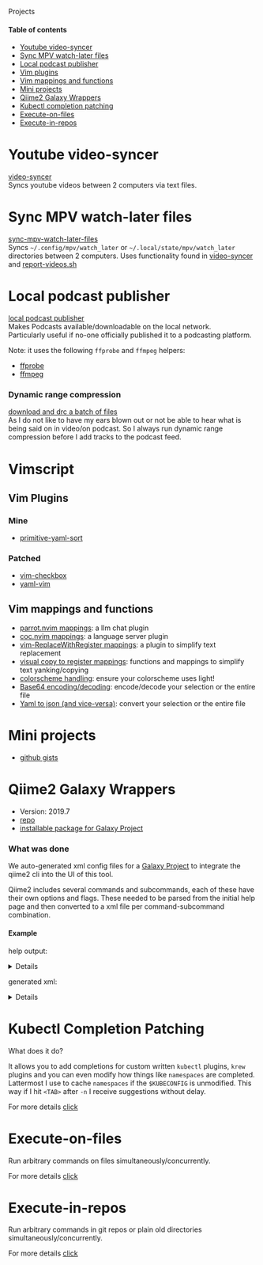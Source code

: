Projects

#### Table of contents

- [Youtube video-syncer](#youtube-video-syncer)
- [Sync MPV watch-later files](#sync-mpv-watch-later-files)
- [Local podcast publisher](#local-podcast-publisher)
- [Vim plugins](#vim-plugins)
- [Vim mappings and functions](#vim-mappings-and-functions)
- [Mini projects](#mini-projects)
- [Qiime2 Galaxy Wrappers](#qiime2-galaxy-wrappers)
- [Kubectl completion patching](#kubectl-completion-patching)
- [Execute-on-files](#execute-on-files)
- [Execute-in-repos](#execute-in-repos)

# Youtube video-syncer

[video-syncer](https://github.com/diepfote/golang-tools/tree/32d62f7cad6f27d7c0503ba92907fee74f0a25b1/video-syncer)  
Syncs youtube videos between 2 computers via text files.

# Sync MPV watch-later files

[sync-mpv-watch-later-files](https://github.com/diepfote/golang-tools/tree/7f86a2e32d83d6f09f6af758ed267eee826ddef6/sync-video-syncer-mpv-watch-later-files)  
Syncs `~/.config/mpv/watch_later` or `~/.local/state/mpv/watch_later` directories between 2 computers.
Uses functionality found in [video-syncer](#youtube-video-syncer) and [report-videos.sh](https://github.com/diepfote/scripts/blob/fc09c10453e8527e3fb53a3c379b128310c60b69/normal-privileges_systemd_scripts/report-videos.sh)

# Local podcast publisher  

[local podcast publisher](https://github.com/diepfote/local-podcast-publisher)  
Makes Podcasts available/downloadable on the local network.  
Particularly useful if no-one officially published it to a podcasting platform.

Note: it uses the following `ffprobe` and `ffmpeg` helpers:

* [ffprobe](https://github.com/search?q=repo%3Adiepfote%2Fscripts+ffprobe&type=code)
* [ffmpeg](https://github.com/search?q=repo%3Adiepfote%2Fscripts%20ffmpeg&type=code)

### Dynamic range compression

[download and drc a batch of files](https://github.com/diepfote/scripts/blob/939d8cde8284a62ac80ff3832c27add730d4b74c/source-me/posix-compliant-shells.sh#L443)  
As I do not like to have my ears blown out or not be able to hear
what is being said on in video/on podcast. 
So I always run dynamic range compression before I add tracks to the podcast feed.


# Vimscript

## Vim Plugins

### Mine

* [primitive-yaml-sort](https://github.com/diepfote/vim-primitive-yamlsort)

### Patched

* [vim-checkbox](https://github.com/diepfote/vim-checkbox)
* [yaml-vim](https://github.com/diepfote/yaml-vim)

## Vim mappings and functions

* [parrot.nvim mappings](https://github.com/diepfote/.vim/blob/8c0299bb77086468e39853a8ee69ca304c1dbf75/plugins.vim#L739): a llm chat plugin
* [coc.nvim mappings](https://github.com/diepfote/.vim/blob/8c0299bb77086468e39853a8ee69ca304c1dbf75/plugins.vim#L47): a language server plugin
* [vim-ReplaceWithRegister mappings](https://github.com/diepfote/.vim/blob/8c0299bb77086468e39853a8ee69ca304c1dbf75/plugins.vim#L418): a plugin to simplify text replacement
* [visual copy to register mappings](https://github.com/diepfote/.vim/blob/8c0299bb77086468e39853a8ee69ca304c1dbf75/plugins.vim#L432): functions and mappings to simplify text yanking/copying
* [colorscheme handling](https://github.com/diepfote/.vim/blob/8c0299bb77086468e39853a8ee69ca304c1dbf75/plugins.vim#L835): ensure your colorscheme uses light!
* [Base64 encoding/decoding](https://github.com/diepfote/.vim/blob/8c0299bb77086468e39853a8ee69ca304c1dbf75/vimrc#L548): encode/decode your selection or the entire file
* [Yaml to json (and vice-versa)](https://github.com/diepfote/.vim/blob/8c0299bb77086468e39853a8ee69ca304c1dbf75/vimrc#L620): convert your selection or the entire file


# Mini projects

* [github gists](https://gist.github.com/search?q=user%3Adiepfote+%22mini-project%22&ref=searchresults)


# Qiime2 Galaxy Wrappers

* Version: 2019.7
* [repo](https://github.com/diepfote/qiime2_wrappers)
* [installable package for Galaxy Project](https://toolshed.g2.bx.psu.edu/view/florianbegusch/qiime2_suite)

### What was done

We auto-generated xml config files for a [Galaxy Project](https://galaxyproject.org/) to integrate the qiime2 cli into the UI of this tool.

Qiime2 includes several commands and subcommands, each of these have their own options and flags.
These needed to be parsed from the initial help page and then converted to a xml file per command-subcommand combination.

#### Example

help output:

<p><details>

```text
(qiime2-2019.7) root@dd8a4d319d86:/data# qiime vsearch cluster-features-de-novo --help
Usage: qiime vsearch cluster-features-de-novo [OPTIONS]

  Given a feature table and the associated feature sequences, cluster the
  features based on user-specified percent identity threshold of their
  sequences. This is not a general-purpose de novo clustering method, but
  rather is intended to be used for clustering the results of quality-
  filtering/dereplication methods, such as DADA2, or for re-clustering a
  FeatureTable at a lower percent identity than it was originally clustered
  at. When a group of features in the input table are clustered into a
  single feature, the frequency of that single feature in a given sample is
  the sum of the frequencies of the features that were clustered in that
  sample. Feature identifiers and sequences will be inherited from the
  centroid feature of each cluster. See the vsearch documentation for
  details on how sequence clustering is performed.

Inputs:
  --i-sequences ARTIFACT FeatureData[Sequence]
                          The sequences corresponding to the features in
                          table.                                    [required]
  --i-table ARTIFACT FeatureTable[Frequency]
                          The feature table to be clustered.        [required]
Parameters:
  --p-perc-identity PROPORTION Range(0, 1, inclusive_start=False,
    inclusive_end=True)   The percent identity at which clustering should be
                          performed. This parameter maps to vsearch's --id
                          parameter.                                [required]
  --p-threads INTEGER Range(0, 256, inclusive_end=True)
                          The number of threads to use for computation.
                          Passing 0 will launch one thread per CPU core.
                                                                  [default: 1]
Outputs:
  --o-clustered-table ARTIFACT FeatureTable[Frequency]
                          The table following clustering of features.
                                                                    [required]
  --o-clustered-sequences ARTIFACT FeatureData[Sequence]
                          Sequences representing clustered features.
                                                                    [required]
Miscellaneous:
  --output-dir PATH       Output unspecified results to a directory
  --verbose / --quiet     Display verbose output to stdout and/or stderr
                          during execution of this action. Or silence output
                          if execution is successful (silence is golden).
  --citations             Show citations and exit.
  --help                  Show this message and exit.
```

</details></p>

generated xml:

<p><details>

```text
<?xml version="1.0" ?>
<tool id="qiime_vsearch_cluster-features-de-novo" name="qiime vsearch cluster-features-de-novo" version="2019.7">
	<description> - De novo clustering of features.</description>
	<requirements>
		<requirement type="package" version="2019.7">qiime2</requirement>
	</requirements>
	<command><![CDATA[
qiime vsearch cluster-features-de-novo

--i-sequences=$isequences
--i-table=$itable
--p-perc-identity="$ppercidentity"

#set $pthreads = '${GALAXY_SLOTS:-4}'
#if str($pthreads):
 --p-threads="$pthreads"
#end if

--o-clustered-table=oclusteredtable
--o-clustered-sequences=oclusteredsequences
;
cp oclusteredtable.qza $oclusteredtable;
cp oclusteredsequences.qza $oclusteredsequences
	]]></command>
	<inputs>
		<param format="qza,no_unzip.zip" label="--i-sequences: ARTIFACT FeatureData[Sequence] The sequences corresponding to the features in table.                                    [required]" name="isequences" optional="False" type="data"/>
		<param format="qza,no_unzip.zip" label="--i-table: ARTIFACT FeatureTable[Frequency] The feature table to be clustered.        [required]" name="itable" optional="False" type="data"/>
		
		<param label="--p-perc-identity: PROPORTION Range(0, 1, inclusive_start=False, inclusive_end=True)   The percent identity at which clustering should be performed. This parameter maps to vsearch's --id parameter.                                [required]" name="ppercidentity" optional="False" min="0" max="1" value="" exclude_min="True" exclude_max="False" type="float"/>
	</inputs>
	<outputs>
		<data format="qza" label="${tool.name} on ${on_string}: clusteredtable.qza" name="oclusteredtable"/>
		<data format="qza" label="${tool.name} on ${on_string}: clusteredsequences.qza" name="oclusteredsequences"/>
	</outputs>
	<help><![CDATA[
De novo clustering of features.
###############################

Given a feature table and the associated feature sequences, cluster the
features based on user-specified percent identity threshold of their
sequences. This is not a general-purpose de novo clustering method, but
rather is intended to be used for clustering the results of quality-
filtering/dereplication methods, such as DADA2, or for re-clustering a
FeatureTable at a lower percent identity than it was originally clustered
at. When a group of features in the input table are clustered into a single
feature, the frequency of that single feature in a given sample is the sum
of the frequencies of the features that were clustered in that sample.
Feature identifiers and sequences will be inherited from the centroid
feature of each cluster. See the vsearch documentation for details on how
sequence clustering is performed.

Parameters
----------
sequences : FeatureData[Sequence]
    The sequences corresponding to the features in table.
table : FeatureTable[Frequency]
    The feature table to be clustered.
perc_identity : Float % Range(0, 1, inclusive_start=False, inclusive_end=True)
    The percent identity at which clustering should be performed. This
    parameter maps to vsearch's --id parameter.
Returns
-------
clustered_table : FeatureTable[Frequency]
    The table following clustering of features.
clustered_sequences : FeatureData[Sequence]
    Sequences representing clustered features.
	]]></help>
<macros>
    <import>qiime_citation.xml</import>
</macros>
<expand macro="qiime_citation"/>
</tool>
```

</details></p>

# Kubectl Completion Patching

What does it do?

It allows you to add completions for custom written `kubectl`
plugins, `krew` plugins and you can even modify how things like `namespaces`
are completed.  
Lattermost I use to cache `namespaces` if the `$KUBECONFIG` is unmodified.
This way if I hit `<TAB>` after `-n` I receive suggestions without delay.

For more details [click](../terminal-config/kubectl-bash-completion-patching/index.html)

# Execute-on-files

Run arbitrary commands on files simultaneously/concurrently.

For more details [click](https://github.com/diepfote/golang-tools/tree/621f347afe3196753d8df22daa120fa024d0fdf7/execute-on-files)

# Execute-in-repos

Run arbitrary commands in git repos or plain old directories simultaneously/concurrently.

For more details [click](https://github.com/diepfote/golang-tools/tree/621f347afe3196753d8df22daa120fa024d0fdf7/execute-in-repos)

